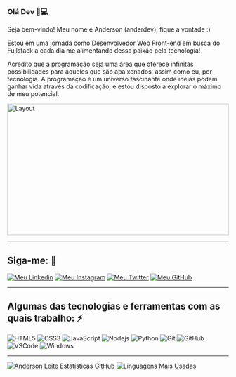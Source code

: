 ### Olá Dev 👋💻

Seja bem-vindo! Meu nome é Anderson (anderdev), fique a vontade :)

Estou em uma jornada como Desenvolvedor Web Front-end em busca do Fullstack a cada dia me alimentando dessa paixão pela tecnologia!

Acredito que a programação seja uma área que oferece infinitas possibilidades para aqueles que são apaixonados, assim como eu, por tecnologia. A programação é um universo fascinante onde ideias podem ganhar vida através da codificação, e estou disposto a explorar o máximo de meu potencial.


<img alt="Layout" src="https://cdna.artstation.com/p/assets/images/images/060/460/880/original/pixel-jeff-chill-mario-2023-2.gif?1678633376" alt="pixel-jeff-chill-mario-2023" width="100%" height="300"/>

____

## Siga-me: 🤙


[![Meu Linkedin](https://img.shields.io/badge/-Linkedin-blue?style=flat&logo=Linkedin&logoColor=white)](https://www.linkedin.com/in/andersondiasleite)
[![Meu Instagram](https://img.shields.io/badge/Instagram-E4405F?flat&logo=instagram&logoColor=white)](https://www.instagram.com/_anderdev/)
[![Meu Twitter](https://img.shields.io/twitter/follow/anderdev_?style=social)](https://twitter.com/anderdev_)
[![Meu GitHub](https://img.shields.io/github/followers/anderdev-GitHub?label=follow&style=social)](https://github.com/anderdev-GitHub)

____


## Algumas das tecnologias e ferramentas com as quais trabalho: ⚡

![HTML5](https://img.shields.io/badge/-HTML5-e34c26?style=flat&logo=html5&logoColor=white)
![CSS3](https://img.shields.io/badge/-CSS3-264de4?style=flat&logo=css3)
![JavaScript](https://img.shields.io/badge/-JavaScript-black?style=flat&logo=javascript)
![Nodejs](https://img.shields.io/badge/-Nodejs-339933?style=flat&logo=Node.js&logoColor=white)
![Python](https://img.shields.io/badge/Python-14354C?style=flat&logo=python&logoColor=yellow)
![Git](https://img.shields.io/badge/-Git-black?style=flat&logo=git)
![GitHub](https://img.shields.io/badge/-GitHub-181717?style=flat&logo=github)
![VSCode](https://img.shields.io/badge/-VSCode-ffffff?style=flat&logo=visual-studio-code&logoColor=blue)
![Windows](https://img.shields.io/badge/Windows-00adef?style=flat&logo=windows&logoColor=white)

____

[![Anderson Leite Estatísticas GitHub](https://github-readme-stats.vercel.app/api?username=anderdev-GitHub)](https://github.com/anuraghazra/github-readme-stats)
[![Linguagens Mais Usadas](https://github-readme-stats.vercel.app/api/top-langs/?username=anderdev-GitHub)](https://github.com/anuraghazra/github-readme-stats)
